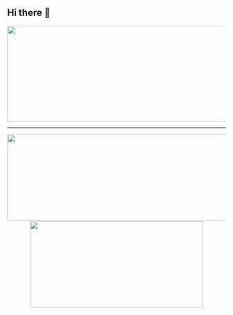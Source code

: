 ## Hi there 👋

<p align="center">
  <img width="800" height="220" src="https://streak-stats.demolab.com?user=ravoian&theme=highcontrast&hide_border=true&border_radius=5&card_width=800">
</p>


---




<p align="center">
  <img width="600" height="200" src="https://github-readme-stats.vercel.app/api?username=ravoian&show_icons=true&theme=vision-friendly-dark">
  <img width="400" height="200" src="https://github-readme-stats.vercel.app/api/top-langs/?username=ravoian&size_weight=0.0005&count_weight=0.3&layout=compact&theme=vision-friendly-dark">
</p>
 


<div id="header" align="center">
  <img src="https://komarev.com/ghpvc/?username=ravoian&style=for-the-badge&color=orange" alt=""/>
</div>




<!--

**ravoian/ravoian** is a ✨ _special_ ✨ repository because its `README.md` (this file) appears on your GitHub profile.

[![Top Langs](https://github-readme-stats-git-masterrstaa-rickstaa.vercel.app/api/top-langs/?username=ravoian)](https://github.com/ravoian/github-readme-stats)

<p align="center">
 <img width="1000" src="assets/github-snake.svg" alt="snake"/>
</p>

Here are some ideas to get you started:

- 🔭 I’m currently working on ...
- 🌱 I’m currently learning ...
- 👯 I’m looking to collaborate on ...
- 🤔 I’m looking for help with ...
- 💬 Ask me about ...
- 📫 How to reach me: ...
- 😄 Pronouns: ...
- ⚡ Fun fact: ...

-->

